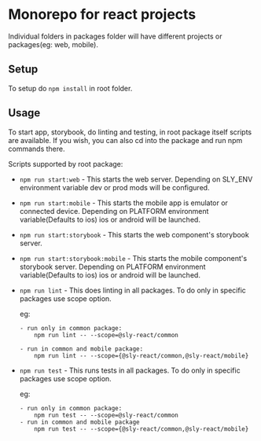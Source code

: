 # Monorepo for react projects

Individual folders in packages folder will have different projects or packages(eg: web, mobile).

## Setup

To setup do ```npm install``` in root folder.

## Usage

To start app, storybook, do linting and testing, in root package itself scripts are available. If you wish, you can also cd into the package and run npm commands there.

Scripts supported by root package:

* ```npm run start:web``` - This starts the web server. Depending on SLY_ENV environment variable dev or prod mods will be configured.
* ```npm run start:mobile``` - This starts the mobile app is emulator or connected device. Depending on PLATFORM environment variable(Defaults to ios) ios or android will be launched.
* ```npm run start:storybook``` - This starts the web component's storybook server.
* ```npm run start:storybook:mobile``` - This starts the mobile component's storybook server. Depending on PLATFORM environment variable(Defaults to ios) ios or android will be launched.
* ```npm run lint``` - This does linting in all packages. To do only in specific packages use scope option.

  eg:

      - run only in common package:
          npm run lint -- --scope=@sly-react/common

      - run in common and mobile package:
          npm run lint -- --scope={@sly-react/common,@sly-react/mobile}

* ```npm run test``` - This runs tests in all packages. To do only in specific packages use scope option.

  eg:

      - run only in common package:
          npm run test -- --scope=@sly-react/common
      - run in common and mobile package
          npm run test -- --scope={@sly-react/common,@sly-react/mobile}
